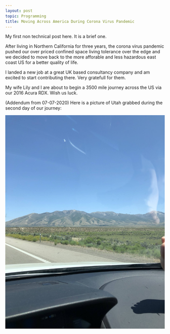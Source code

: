 ```yaml
---
layout: post
topic: Programming
title: Moving Across America During Corona Virus Pandemic
---
```



My first non technical post here. It is a brief one. 

After living in Northern California for three years, the corona virus pandemic pushed our over priced confined space living tolerance over the edge and we decided to move back to the more afforable and less hazardous east coast US for a better quality of life.

I landed a new job at a great UK based consultancy company and am excited to start contributing there. Very gratefull for them.

My wife Lily and I are about to begin a 3500 mile journey across the US via our 2016 Acura RDX. Wish us luck. 



(Addendum from 07-07-2020) Here is a picture of Utah grabbed during the second day of our journey:

![Utah](/assets/images/blog/july2020/utah.jpg)



